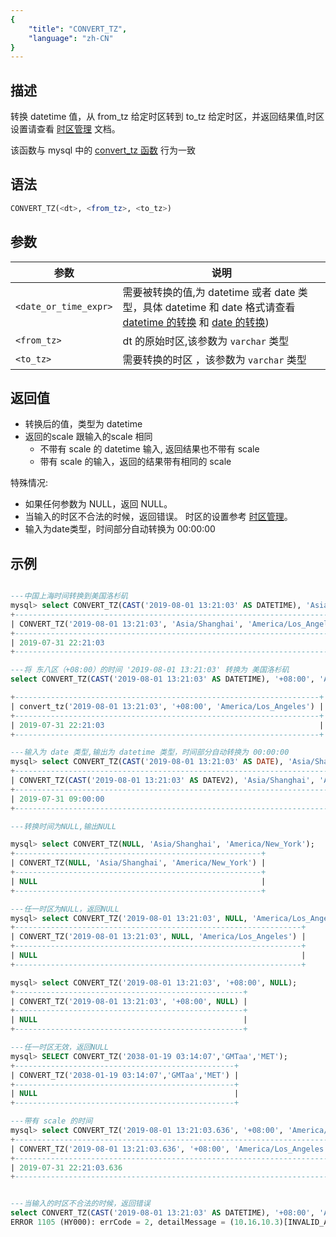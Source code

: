 ```yaml
---
{
    "title": "CONVERT_TZ",
    "language": "zh-CN"
}
---
```


## 描述

转换 datetime 值，从 from_tz 给定时区转到 to_tz 给定时区，并返回结果值,时区设置请查看 [时区管理](../../../../admin-manual/cluster-management/time-zone) 文档。

该函数与 mysql 中的 [convert_tz 函数](https://dev.mysql.com/doc/refman/8.4/en/date-and-time-functions.html#function_convert_tz) 行为一致

## 语法

```sql
CONVERT_TZ(<dt>, <from_tz>, <to_tz>)
```

## 参数

| 参数 | 说明 |
| -- | -- | 
| `<date_or_time_expr>` | 需要被转换的值,为 datetime 或者 date 类型，具体 datetime 和 date 格式请查看 [datetime 的转换](../../../../../current/sql-manual/basic-element/sql-data-types/conversion/datetime-conversion) 和 [date 的转换](../../../../../current/sql-manual/basic-element/sql-data-types/conversion/date-conversion)) |
| `<from_tz>` | dt 的原始时区,该参数为 `varchar` 类型 |
| `<to_tz>` | 需要转换的时区 ，该参数为 `varchar` 类型|

## 返回值

- 转换后的值，类型为 datetime
- 返回的scale 跟输入的scale 相同
  - 不带有 scale 的 datetime 输入, 返回结果也不带有 scale
  - 带有 scale 的输入，返回的结果带有相同的 scale

特殊情况:
- 如果任何参数为 NULL，返回 NULL。
- 当输入的时区不合法的时候，返回错误。 时区的设置参考 [时区管理](../../../../admin-manual/cluster-management/time-zone)。
- 输入为date类型，时间部分自动转换为 00:00:00

## 示例

```sql

---中国上海时间转换到美国洛杉矶
mysql> select CONVERT_TZ(CAST('2019-08-01 13:21:03' AS DATETIME), 'Asia/Shanghai', 'America/Los_Angeles');
+---------------------------------------------------------------------------+
| CONVERT_TZ('2019-08-01 13:21:03', 'Asia/Shanghai', 'America/Los_Angeles') |
+---------------------------------------------------------------------------+
| 2019-07-31 22:21:03                                                       |
+---------------------------------------------------------------------------+

---将 东八区（+08:00）的时间 '2019-08-01 13:21:03' 转换为 美国洛杉矶
select CONVERT_TZ(CAST('2019-08-01 13:21:03' AS DATETIME), '+08:00', 'America/Los_Angeles');

+--------------------------------------------------------------------+
| convert_tz('2019-08-01 13:21:03', '+08:00', 'America/Los_Angeles') |
+--------------------------------------------------------------------+
| 2019-07-31 22:21:03                                                |
+--------------------------------------------------------------------+

---输入为 date 类型,输出为 datetime 类型，时间部分自动转换为 00:00:00
mysql> select CONVERT_TZ(CAST('2019-08-01 13:21:03' AS DATE), 'Asia/Shanghai', 'America/Los_Angeles');
+-------------------------------------------------------------------------------------------+
| CONVERT_TZ(CAST('2019-08-01 13:21:03' AS DATEV2), 'Asia/Shanghai', 'America/Los_Angeles') |
+-------------------------------------------------------------------------------------------+
| 2019-07-31 09:00:00                                                                       |
+-------------------------------------------------------------------------------------------+

---转换时间为NULL,输出NULL

mysql> select CONVERT_TZ(NULL, 'Asia/Shanghai', 'America/New_York');
+-------------------------------------------------------+
| CONVERT_TZ(NULL, 'Asia/Shanghai', 'America/New_York') |
+-------------------------------------------------------+
| NULL                                                  |
+-------------------------------------------------------+

---任一时区为NULL，返回NULL
mysql> select CONVERT_TZ('2019-08-01 13:21:03', NULL, 'America/Los_Angeles');
+----------------------------------------------------------------+
| CONVERT_TZ('2019-08-01 13:21:03', NULL, 'America/Los_Angeles') |
+----------------------------------------------------------------+
| NULL                                                           |
+----------------------------------------------------------------+

mysql> select CONVERT_TZ('2019-08-01 13:21:03', '+08:00', NULL);
+---------------------------------------------------+
| CONVERT_TZ('2019-08-01 13:21:03', '+08:00', NULL) |
+---------------------------------------------------+
| NULL                                              |
+---------------------------------------------------+

---任一时区无效，返回NULL
mysql> SELECT CONVERT_TZ('2038-01-19 03:14:07','GMTaa','MET');
+-------------------------------------------------+
| CONVERT_TZ('2038-01-19 03:14:07','GMTaa','MET') |
+-------------------------------------------------+
| NULL                                            |
+-------------------------------------------------+

---带有 scale 的时间
mysql> select CONVERT_TZ('2019-08-01 13:21:03.636', '+08:00', 'America/Los_Angeles');
+------------------------------------------------------------------------+
| CONVERT_TZ('2019-08-01 13:21:03.636', '+08:00', 'America/Los_Angeles') |
+------------------------------------------------------------------------+
| 2019-07-31 22:21:03.636                                                |
+------------------------------------------------------------------------+


---当输入的时区不合法的时候，返回错误
select CONVERT_TZ(CAST('2019-08-01 13:21:03' AS DATETIME), '+08:00', 'America/Los_Anges');
ERROR 1105 (HY000): errCode = 2, detailMessage = (10.16.10.3)[INVALID_ARGUMENT][E33] Operation convert_tz invalid timezone: America/Los_Anges
```